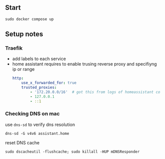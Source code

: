 #

## Start

```shell
sudo docker compose up
```

## Setup notes

### Traefik

- add labels to each service
- home assistant requires to enable trusing reverse proxy and specifiyng ip or range
    ```yaml
    http:
        use_x_forwarded_for: true
        trusted_proxies:
            - '172.20.0.0/16'  # got this from logs of homeassistant container
            - 127.0.0.1
            - ::1
    ```

### Checking DNS on mac

use `dns-sd` to verify dns resolution
```shell
dns-sd -G v4v6 assistant.home
```

reset DNS cache
```shell
sudo dscacheutil -flushcache; sudo killall -HUP mDNSResponder
```

